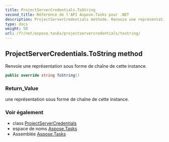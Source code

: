 ```yaml
---
title: ProjectServerCredentials.ToString
second_title: Référence de l'API Aspose.Tasks pour .NET
description: ProjectServerCredentials méthode. Renvoie une représentation sous forme de chaîne de cette instance.
type: docs
weight: 50
url: /fr/net/aspose.tasks/projectservercredentials/tostring/
---
```

## ProjectServerCredentials.ToString method

Renvoie une représentation sous forme de chaîne de cette instance.

```csharp
public override string ToString()
```

### Return_Value

une représentation sous forme de chaîne de cette instance.

### Voir également

* class [ProjectServerCredentials](../)
* espace de noms [Aspose.Tasks](../../projectservercredentials/)
* Assemblée [Aspose.Tasks](../../../)


